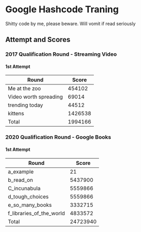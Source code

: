 # Google Hashcode Traning

Shitty code by me, please beware. Will vomit if read seriously

## Attempt and Scores

### 2017 Qualification Round - Streaming Video

#### 1st Attempt

| Round                 | Score   |
| --------------------- | ------- |
| Me at the zoo         | 454102  |
| Video worth spreading | 69014   |
| trending today        | 44512   |
| kittens               | 1426538 |
| Total                 | 1994166 |

### 2020 Qualification Round - Google Books

#### 1st Attempt

| Round                    | Score    |
| ------------------------ | -------- |
| a_example                | 21       |
| b_read_on                | 5437900  |
| C_incunabula             | 5559866  |
| d_tough_choices          | 5559866  |
| e_so_many_books          | 3332715  |
| f_libraries_of_the_world | 4833572  |
| Total                    | 24723940 |
